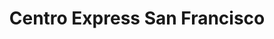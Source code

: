 ---
title: "Centro Express San Francisco"
url: /jinotega/centro-express-san-francisco/
shop: gas
---